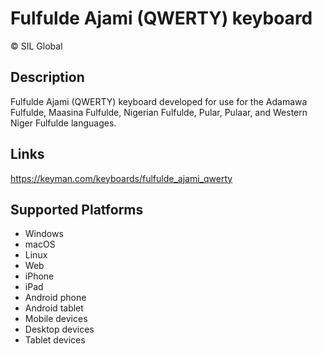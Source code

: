 Fulfulde Ajami (QWERTY) keyboard
==============

© SIL Global

Description
-----------
Fulfulde Ajami (QWERTY) keyboard developed for use for the Adamawa Fulfulde, Maasina Fulfulde, Nigerian Fulfulde, Pular, Pulaar, and Western Niger Fulfulde languages.

Links
-----
https://keyman.com/keyboards/fulfulde_ajami_qwerty

Supported Platforms
-------------------
 * Windows
 * macOS
 * Linux
 * Web
 * iPhone
 * iPad
 * Android phone
 * Android tablet
 * Mobile devices
 * Desktop devices
 * Tablet devices

